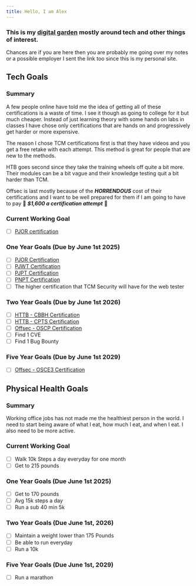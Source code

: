 ```yaml
---
title: Hello, I am Alex
---
```


### This is my [digital garden](https://github.com/MaggieAppleton/digital-gardeners) mostly around tech and other things of interest.

Chances are if you are here then you are probably me going over my notes or a possible employer I sent the link too since this is my personal site.

## Tech Goals

### Summary
A few people online have told me the idea of getting all of these certifications is a waste of time. I see it though as going to college for it but much cheaper. Instead of just learning theory with some hands on labs in classes I have chose only certifications that are hands on and progressively get harder or more expensive.

The reason I chose TCM certifications first is that they have videos and you get a free retake with each attempt. This method is great for people that are new to the methods.

HTB goes second since they take the training wheels off quite a bit more. Their modules can be a bit vague and their knowledge testing quit a bit harder than TCM.

Offsec is last mostly because of the ***HORRENDOUS*** cost of their certifications and I want to be well prepared for them if I am going to have to pay 🤢 ***$1,600 a certification attempt*** 🤮 

### Current Working Goal
- [ ] [PJOR certification](https://certifications.tcm-sec.com/pjor/)

### One Year Goals (Due by June 1st 2025)
- [ ] [PJOR Certification](https://certifications.tcm-sec.com/pjor/)
- [ ] [PJWT Certification](https://certifications.tcm-sec.com/pjwt/)
- [ ] [PJPT Certification](https://certifications.tcm-sec.com/pjpt/)
- [ ] [PNPT Certification](https://certifications.tcm-sec.com/pnpt/)
- [ ] The higher certification that TCM Security will have for the web tester

### Two Year Goals (Due by June 1st 2026)
- [ ] [HTTB - CBBH Certification](https://academy.hackthebox.com/preview/certifications/htb-certified-bug-bounty-hunter)
- [ ] [HTTB - CPTS Certification](https://academy.hackthebox.com/preview/certifications/htb-certified-penetration-testing-specialist)
- [ ] [Offsec - OSCP Certification](https://www.offsec.com/courses/pen-200/)
- [ ] Find 1 CVE
- [ ] Find 1 Bug Bounty

### Five Year Goals (Due by June 1st 2029)

- [ ] [Offsec - OSCE3 Certification](https://www.offsec.com/certificates/osce3/)


## Physical Health Goals

### Summary
Working office jobs has not made me the healthiest person in the world. I need to start being aware of what I eat, how much I eat, and when I eat. I also need to be more active.

### Current Working Goal
- [ ] Walk 10k Steps a day everyday for one month
- [ ] Get to 215 pounds

### One Year Goals (Due June 1st 2025)
- [ ] Get to 170 pounds
- [ ] Avg 15k steps a day
- [ ] Run a sub 40 min 5k

### Two Year Goals (Due June 1st, 2026)
- [ ] Maintain a weight lower than 175 Pounds
- [ ] Be able to run everyday
- [ ] Run a 10k

### Five Year Goals (Due June 1st, 2029)
- [ ] Run a marathon